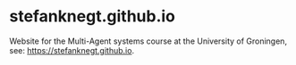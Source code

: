 # stefanknegt.github.io
Website for the Multi-Agent systems course at the University of Groningen, see: https://stefanknegt.github.io.
